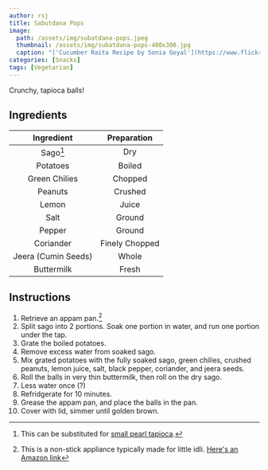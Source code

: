 ```yaml
---
author: rsj
title: Sabutdana Pops
image:
  path: /assets/img/subatdana-pops.jpeg
  thumbnail: /assets/img/subatdana-pops-400x300.jpg
  caption: "['Cucumber Raita Recipe by Sonia Goyal'](https://www.flickr.com/photos/115727405@N06/24456030683) by [Sonia Goyal Jaipur](https://www.flickr.com/photos/115727405@N06) is licensed under [CC BY-SA 2.0.](https://creativecommons.org/licenses/by-sa/2.0/?ref=openverse)"
categories: [Snacks]
tags: [Vegetarian]
---
```


Crunchy, tapioca balls!

## Ingredients

| Ingredient | Preparation |
|:-:|:-:|
| Sago[^1] | Dry |
| Potatoes | Boiled |
| Green Chilies | Chopped |
| Peanuts | Crushed |
| Lemon | Juice |
| Salt | Ground |
| Pepper | Ground |
| Coriander | Finely Chopped |
| Jeera (Cumin Seeds) | Whole |
| Buttermilk | Fresh |

## Instructions

1. Retrieve an appam pan.[^2]
2. Split sago into 2 portions. Soak one portion in water, and run one portion under the tap.
3. Grate the boiled potatoes.
4. Remove excess water from soaked sago.
4. Mix grated potatoes with the fully soaked sago, green chilies, crushed peanuts, lemon juice, salt, black pepper, coriander, and jeera seeds.
5. Roll the balls in very thin buttermilk, then roll on the dry sago.
6. Less water once (?)
7. Refridgerate for 10 minutes.
8. Grease the appam pan, and place the balls in the pan.
9. Cover with lid, simmer until golden brown.

[^1]: This can be substituted for [small pearl tapioca](https://www.amazon.com/Bobs-Red-Mill-Tapioca-Small/dp/B00VHNUXHY).
[^2]: This is a non-stick appliance typically made for little idli. [Here's an Amazon link](https://www.amazon.com/Stick-Appam-Nonstick-Chetty-Paniyaram/dp/B07BMYG8X6)
